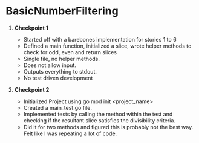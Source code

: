 # BasicNumberFiltering

1. **Checkpoint 1**

   - Started off with a barebones implementation for stories 1 to 6
   - Defined a main function, initialized a slice, wrote helper methods to check for odd, even and return slices
   - Single file, no helper methods.
   - Does not allow input.
   - Outputs everything to stdout.
   - No test driven development

2. **Checkpoint 2**

   - Initialized Project using go mod init <project_name>
   - Created a main_test.go file.
   - Implemented tests by calling the method within the test and checking if the resultant slice satisfies the divisibility criteria.
   - Did it for two methods and figured this is probably not the best way. Felt like I was repeating a lot of code.
